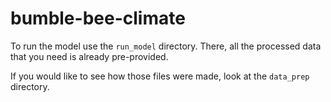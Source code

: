 # bumble-bee-climate

To run the model use the `run_model` directory. There, all the processed data that you need is already pre-provided. 

If you would like to see how those files were made, look at the `data_prep` directory. 
